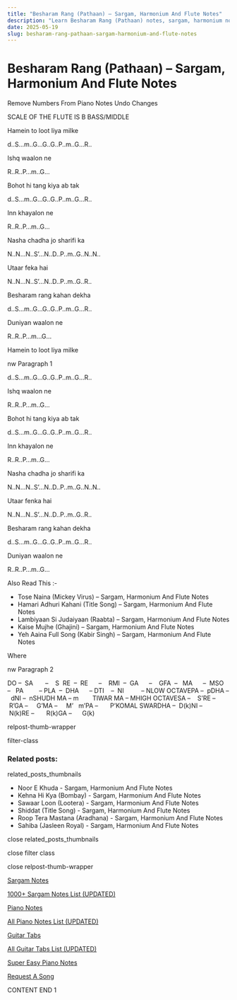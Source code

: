 ```yaml
---
title: "Besharam Rang (Pathaan) – Sargam, Harmonium And Flute Notes"
description: "Learn Besharam Rang (Pathaan) notes, sargam, harmonium notations and flute notes. Easy step-by-step tutorial for beginners."
date: 2025-05-19
slug: besharam-rang-pathaan-sargam-harmonium-and-flute-notes
---
```


# Besharam Rang (Pathaan) – Sargam, Harmonium And Flute Notes

Remove Numbers From Piano Notes
Undo Changes

SCALE OF THE FLUTE IS B BASS/MIDDLE

Hamein to loot liya milke

d..S…m..G…G..G..P..m..G…R..

Ishq waalon ne

R..R..P…m..G…

Bohot hi tang kiya ab tak

d..S…m..G…G..G..P..m..G…R..

Inn khayalon ne

R..R..P…m..G…

Nasha chadha jo sharifi ka

N..N…N..S’…N..D..P..m..G..N..N..

Utaar feka hai

N..N…N..S’…N..D..P..m..G..R..

Besharam rang kahan dekha

d..S…m..G…G..G..P..m..G…R..

Duniyan waalon ne

R..R..P…m…G…

Hamein to loot liya milke

nw Paragraph 1

d..S…m..G…G..G..P..m..G…R..

Ishq waalon ne

R..R..P…m..G…

Bohot hi tang kiya ab tak

d..S…m..G…G..G..P..m..G…R..

Inn khayalon ne

R..R..P…m..G…

Nasha chadha jo sharifi ka

N..N…N..S’…N..D..P..m..G..N..N..

Utaar fenka hai

N..N…N..S’…N..D..P..m..G..R..

Besharam rang kahan dekha

d..S…m..G…G..G..P..m..G…R..

Duniyan waalon ne

R..R..P…m..G…

Also Read This :-

* Tose Naina (Mickey Virus) – Sargam, Harmonium And Flute Notes
* Hamari Adhuri Kahani (Title Song) – Sargam, Harmonium And Flute Notes
* Lambiyaan Si Judaiyaan (Raabta) – Sargam, Harmonium And Flute Notes
* Kaise Mujhe (Ghajini) – Sargam, Harmonium And Flute Notes
* Yeh Aaina Full Song (Kabir Singh) – Sargam, Harmonium And Flute Notes

Where

nw Paragraph 2

DO –  SA       –    S  RE  –  RE      –    RMI  –  GA      –    GFA  –   MA      –  MSO  –   PA         – PLA  –  DHA      – DTI    –  NI          – NLOW OCTAVEPA –  pDHA –  dNI –  nSHUDH MA – m        TIWAR MA – MHIGH OCTAVESA –    S’RE –     R’GA –     G’MA –     M’   m’PA –       P’KOMAL SWARDHA –  D(k)NI –       N(k)RE –       R(k)GA –      G(k)

relpost-thumb-wrapper

filter-class

### Related posts:

related_posts_thumbnails

* Noor E Khuda - Sargam, Harmonium And Flute Notes
* Kehna Hi Kya (Bombay) - Sargam, Harmonium And Flute Notes
* Sawaar Loon (Lootera) - Sargam, Harmonium And Flute Notes
* Shiddat (Title Song) - Sargam, Harmonium And Flute Notes
* Roop Tera Mastana (Aradhana) - Sargam, Harmonium And Flute Notes
* Sahiba (Jasleen Royal) - Sargam, Harmonium And Flute Notes

close related_posts_thumbnails

close filter class

close relpost-thumb-wrapper

[Sargam Notes](https://www.notationsworld.com/sargam-notes.html)

[1000+ Sargam Notes List (UPDATED)](https://www.notationsworld.com/all-songs-list-sargam-notes.html)

[Piano Notes](https://www.notationsworld.com/piano-notes.html)

[All Piano Notes List (UPDATED)](https://www.notationsworld.com/all-songs-list-piano-notes.html)

[Guitar Tabs](https://www.notationsworld.com/guitar-tabs.html)

[All Guitar Tabs List (UPDATED)](https://www.notationsworld.com/all-songs-list-guitar-tabs.html)

[Super Easy Piano Notes](https://studywall.in/)

[Request A Song](https://www.notationsworld.com/request-a-song.html)

CONTENT END 1

